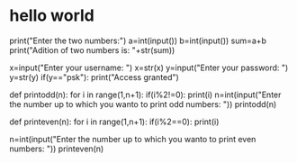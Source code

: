 # hello world
print("Enter the two numbers:")
a=int(input())
b=int(input())
sum=a+b
print("Adition of two numbers is: "+str(sum))

x=input("Enter your username: ")
x=str(x)
y=input("Enter your password: ")
y=str(y)
if(y=="psk"):
  print("Access granted")

def printodd(n):
    for i in range(1,n+1):
          if(i%2!=0):
              print(i)
n=int(input("Enter the number up to which you wanto to print odd numbers: "))
printodd(n)

 def printeven(n):
     for i in range(1,n+1):
         if(i%2==0):
             print(i)
             
n=int(input("Enter the number up to which you wanto to print even numbers: "))
printeven(n)








      
       
       
       
       
       
       
       
       
       
       
       
       
       
       
